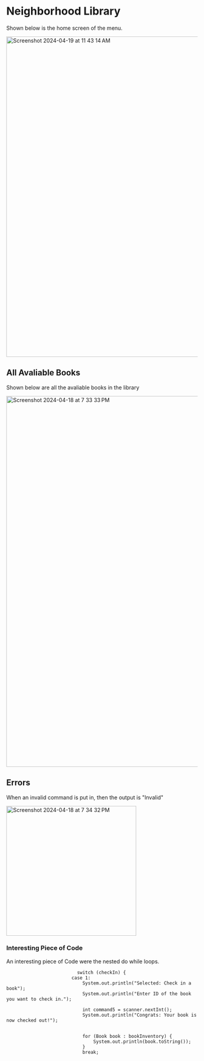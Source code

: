 # Neighborhood Library

Shown below is the home screen of the menu. 

<img width="844" alt="Screenshot 2024-04-19 at 11 43 14 AM" src="https://github.com/hibbaafzal/WorkshopTwo_NeighborhoodLibrary/assets/166542360/26020c58-6b9e-4a14-8294-b6b5b1cd6f4e">

## All Avaliable Books
Shown below are all the avaliable books in the library

<img width="977" alt="Screenshot 2024-04-18 at 7 33 33 PM" src="https://github.com/hibbaafzal/WorkshopTwo_NeighborhoodLibrary/assets/166542360/58c86de0-0ce0-433b-85dd-c5f080266c66">

## Errors

When an invalid command is put in, then the output is "Invalid"

<img width="342" alt="Screenshot 2024-04-18 at 7 34 32 PM" src="https://github.com/hibbaafzal/WorkshopTwo_NeighborhoodLibrary/assets/166542360/768c1016-957d-48f9-9c92-beb31c280517">


### Interesting Piece of Code

An interesting piece of Code were the nested do while loops. 

                              switch (checkIn) {
                            case 1:
                                System.out.println("Selected: Check in a book");
                                System.out.println("Enter ID of the book you want to check in.");

                                int command5 = scanner.nextInt();
                                System.out.println("Congrats: Your book is now checked out!");


                                for (Book book : bookInventory) {
                                    System.out.println(book.toString());
                                }
                                break;

